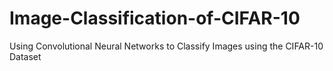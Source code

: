 # Image-Classification-of-CIFAR-10
Using Convolutional Neural Networks to Classify Images using the CIFAR-10 Dataset

